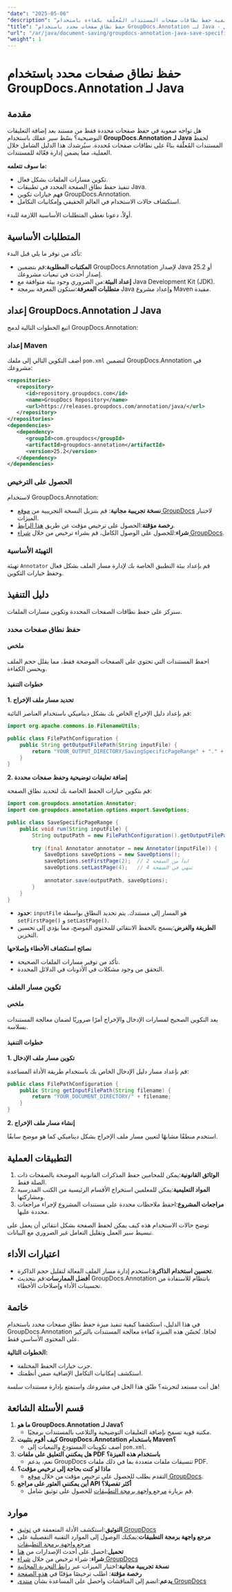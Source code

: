 ```yaml
---
"date": "2025-05-06"
"description": "تعلّم كيفية حفظ نطاقات صفحات المستندات المُعلّقة بكفاءة باستخدام GroupDocs.Annotation لجافا. يغطي هذا البرنامج التعليمي الإعداد والتنفيذ والتطبيقات العملية."
"title": "حفظ نطاق صفحات محدد باستخدام GroupDocs.Annotation لـ Java - دليل كامل"
"url": "/ar/java/document-saving/groupdocs-annotation-java-save-specific-page-range/"
"weight": 1
---
```


# حفظ نطاق صفحات محدد باستخدام GroupDocs.Annotation لـ Java

## مقدمة

هل تواجه صعوبة في حفظ صفحات محددة فقط من مستند بعد إضافة التعليقات التوضيحية؟ بسّط سير عملك باستخدام **GroupDocs.Annotation لـ Java** لحفظ المستندات المُعلّقة بناءً على نطاقات صفحات مُحددة. سيُرشدك هذا الدليل الشامل خلال العملية، مما يضمن إدارة فعّالة للمستندات.

**ما سوف تتعلمه:**
- تكوين مسارات الملفات بشكل فعال.
- تنفيذ حفظ نطاق الصفحة المحدد في تطبيقات Java.
- فهم خيارات تكوين GroupDocs.Annotation.
- استكشاف حالات الاستخدام في العالم الحقيقي وإمكانيات التكامل.

أولاً، دعونا نغطي المتطلبات الأساسية اللازمة للبدء.

## المتطلبات الأساسية

تأكد من توفر ما يلي قبل البدء:

- **المكتبات المطلوبة**:قم بتضمين GroupDocs.Annotation لإصدار Java 25.2 أو إصدار أحدث في تبعيات مشروعك.
- **إعداد البيئة**:من الضروري وجود بيئة متوافقة مع Java Development Kit (JDK).
- **متطلبات المعرفة**:ستكون المعرفة ببرمجة Java وإعداد مشروع Maven مفيدة.

## إعداد GroupDocs.Annotation لـ Java

اتبع الخطوات التالية لدمج GroupDocs.Annotation:

### إعداد Maven

أضف التكوين التالي إلى ملفك `pom.xml` لتضمين GroupDocs.Annotation في مشروعك:

```xml
<repositories>
   <repository>
      <id>repository.groupdocs.com</id>
      <name>GroupDocs Repository</name>
      <url>https://releases.groupdocs.com/annotation/java/</url>
   </repository>
</repositories>
<dependencies>
   <dependency>
      <groupId>com.groupdocs</groupId>
      <artifactId>groupdocs-annotation</artifactId>
      <version>25.2</version>
   </dependency>
</dependencies>
```

### الحصول على الترخيص

لاستخدام GroupDocs.Annotation:
- **نسخة تجريبية مجانية**: قم بتنزيل النسخة التجريبية من [موقع GroupDocs](https://releases.groupdocs.com/annotation/java/) لاختبار الميزات.
- **رخصة مؤقتة**:الحصول على ترخيص مؤقت عن طريق [هذا الرابط](https://purchase.groupdocs.com/temporary-license/).
- **شراء**:للحصول على الوصول الكامل، قم بشراء ترخيص من خلال [شراء GroupDocs](https://purchase.groupdocs.com/buy).

### التهيئة الأساسية

تهيئة `Annotator` قم بإعداد بيئة التطبيق الخاصة بك لإدارة مسار الملف بشكل فعال وحفظ خيارات التكوين.

## دليل التنفيذ

سنركز على حفظ نطاقات الصفحات المحددة وتكوين مسارات الملفات.

### حفظ نطاق صفحات محدد

#### ملخص
احفظ المستندات التي تحتوي على الصفحات الموضحة فقط، مما يقلل حجم الملف ويحسن الكفاءة. 

#### خطوات التنفيذ

**1. تحديد مسار ملف الإخراج**

قم بإعداد دليل الإخراج الخاص بك بشكل ديناميكي باستخدام العناصر النائبة:

```java
import org.apache.commons.io.FilenameUtils;

public class FilePathConfiguration {
    public String getOutputFilePath(String inputFile) {
        return "YOUR_OUTPUT_DIRECTORY/SavingSpecificPageRange" + "." + FilenameUtils.getExtension(inputFile);
    }
}
```

**2. إضافة تعليقات توضيحية وحفظ صفحات محددة**

قم بتكوين خيارات الحفظ الخاصة بك لتحديد نطاق الصفحة:

```java
import com.groupdocs.annotation.Annotator;
import com.groupdocs.annotation.options.export.SaveOptions;

public class SaveSpecificPageRange {
    public void run(String inputFile) {
        String outputPath = new FilePathConfiguration().getOutputFilePath(inputFile);
        
        try (final Annotator annotator = new Annotator(inputFile)) {
            SaveOptions saveOptions = new SaveOptions();
            saveOptions.setFirstPage(2);  // ابدأ من الصفحة 2
            saveOptions.setLastPage(4);   // تنتهي في الصفحة 4
            
            annotator.save(outputPath, saveOptions);
        }
    }
}
```

- **حدود**: `inputFile` هو المسار إلى مستندك. يتم تحديد النطاق بواسطة `setFirstPage()` و `setLastPage()`.
- **الطريقة والغرض**:يسمح بالحفظ الانتقائي للمحتوى الموضح، مما يؤدي إلى تحسين التخزين.

**نصائح استكشاف الأخطاء وإصلاحها**
- تأكد من توفير مسارات الملفات الصحيحة.
- التحقق من وجود مشكلات في الأذونات في الدلائل المحددة.

### تكوين مسار الملف

#### ملخص
يعد التكوين الصحيح لمسارات الإدخال والإخراج أمرًا ضروريًا لضمان معالجة المستندات بسلاسة.

#### خطوات التنفيذ

**1. تكوين مسار ملف الإدخال**

قم بإعداد مسار دليل الإدخال الخاص بك باستخدام طريقة الأداة المساعدة:

```java
public class FilePathConfiguration {
    public String getInputFilePath(String filename) {
        return "YOUR_DOCUMENT_DIRECTORY/" + filename;
    }
}
```

**2. إنشاء مسار ملف الإخراج**

استخدم منطقًا مشابهًا لتعيين مسار ملف الإخراج بشكل ديناميكي كما هو موضح سابقًا.

## التطبيقات العملية

1. **الوثائق القانونية**:يمكن للمحامين حفظ المذكرات القانونية الموضحة بالصفحات ذات الصلة فقط.
2. **المواد التعليمية**:يمكن للمعلمين استخراج الأقسام الرئيسية من الكتب المدرسية ومشاركتها.
3. **مراجعات المشروع**:احفظ ملاحظات محددة على مستندات المشروع لإجراء مراجعات محددة عليها.

توضح حالات الاستخدام هذه كيف يمكن لحفظ الصفحة بشكل انتقائي أن يعمل على تبسيط سير العمل وتقليل التعامل غير الضروري مع البيانات.

## اعتبارات الأداء

- **تحسين استخدام الذاكرة**:استخدم إدارة مسار الملف الفعالة لتقليل حجم الذاكرة.
- **أفضل الممارسات**:قم بتحديث GroupDocs.Annotation بانتظام للاستفادة من تحسينات الأداء وإصلاحات الأخطاء.

## خاتمة

في هذا الدليل، استكشفنا كيفية تنفيذ ميزة حفظ نطاق صفحات محدد باستخدام GroupDocs.Annotation لجافا. تُحسّن هذه الميزة كفاءة معالجة المستندات بالتركيز على المحتوى الأساسي فقط. 

**الخطوات التالية:**
- جرب خيارات الحفظ المختلفة.
- استكشف إمكانيات التكامل الإضافية ضمن أنظمتك.

هل أنت مستعد لتجربته؟ طبّق هذا الحل في مشروعك واستمتع بإدارة مستندات سلسة!

## قسم الأسئلة الشائعة

1. **ما هو GroupDocs.Annotation لـ Java؟**
   - مكتبة قوية تسمح بإضافة التعليقات التوضيحية والتلاعب بالمستندات برمجيًا.
2. **كيف أقوم بتثبيت GroupDocs.Annotation باستخدام Maven؟**
   - أضف تكوينات المستودع والتبعيات إلى `pom.xml`.
3. **هل يمكنني التعليق على ملفات PDF باستخدام هذه الميزة؟**
   - نعم، يدعم GroupDocs تنسيقات ملفات متعددة بما في ذلك ملفات PDF.
4. **ماذا لو كنت بحاجة إلى ترخيص مؤقت؟**
   - التقدم بطلب للحصول على ترخيص مؤقت من خلال [موقع GroupDocs](https://purchase.groupdocs.com/temporary-license/).
5. **أين يمكنني العثور على مراجع API أكثر تفصيلا؟**
   - قم بزيارة [مرجع واجهة برمجة التطبيقات](https://reference.groupdocs.com/annotation/java/) للحصول على توثيق شامل.

## موارد

- **التوثيق**:استكشف الأدلة المتعمقة في [توثيق GroupDocs](https://docs.groupdocs.com/annotation/java/)
- **مرجع واجهة برمجة التطبيقات**:يمكنك الوصول إلى الموارد التقنية التفصيلية على [مرجع واجهة برمجة التطبيقات](https://reference.groupdocs.com/annotation/java/)
- **تحميل**:احصل على أحدث الإصدارات من [هنا](https://releases.groupdocs.com/annotation/java/)
- **شراء**: شراء ترخيص من خلال [شراء GroupDocs](https://purchase.groupdocs.com/buy)
- **نسخة تجريبية مجانية**:اختبار الميزات عبر [رابط التجربة المجانية](https://releases.groupdocs.com/annotation/java/)
- **رخصة مؤقتة**: اطلب ترخيصًا مؤقتًا في [هذه الصفحة](https://purchase.groupdocs.com/temporary-license/)
- **يدعم**:انضم إلى المناقشات واحصل على المساعدة بشأن [منتدى GroupDocs](https://forum.groupdocs.com/c/annotation/)